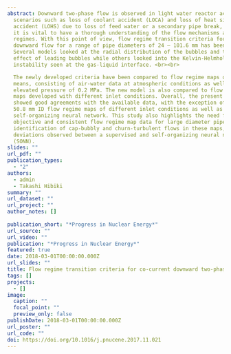 ```yaml
---
abstract: Downward two-phase flow is observed in light water reactor accident
  scenarios such as loss of coolant accident (LOCA) and loss of heat sink
  accident (LOHS) due to loss of feed water or a secondary pipe break, and so,
  it is vital to have a thorough understanding of the flow mechanisms and
  regimes. With this point of view, flow regime transition criteria for vertical
  downward flow for a range of pipe diameters of 24 – 101.6 mm has been developed.
  Several models looked at the radial distribution of the bubbles and the wake
  effect of leading bubbles while others looked into the Kelvin-Helmholtz
  instability seen at the gas-liquid interface. <br><br>

  The newly developed criteria have been compared to flow regime maps obtained via subjective and objective
  means, consisting of air-water data at atmospheric conditions as well as at an
  elevated pressure of 0.2 MPa. The new model is also compared to flow regime
  maps developed with different inlet conditions. Overall, the present model
  showed good agreements with the available data, with the exception of several
  50.8 mm ID flow regime maps of different inlet conditions as well as a
  self-organizing neural network. This study also highlights the need for a more
  objective and consistent flow regime map data for large diameter pipes, the
  identification of cap-bubbly and churn-turbulent flows in these maps, and the
  deviations observed between a supervised and self-organizing neural network
  (SONN).
slides: ""
url_pdf: ""
publication_types:
  - "2"
authors:
  - admin
  - Takashi Hibiki
summary: ""
url_dataset: ""
url_project: ""
author_notes: []
 
publication_short: "*Progress in Nuclear Energy*"
url_source: ""
url_video: ""
publication: "*Progress in Nuclear Energy*"
featured: true
date: 2018-03-01T00:00:00.000Z
url_slides: ""
title: Flow regime transition criteria for co-current downward two-phase flow
tags: []
projects:
  - []
image:
  caption: ""
  focal_point: ""
  preview_only: false
publishDate: 2018-03-01T00:00:00.000Z
url_poster: ""
url_code: ""
doi: https://doi.org/10.1016/j.pnucene.2017.11.021
---
```

 
